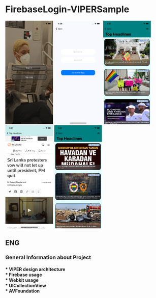 # FirebaseLogin-VIPERSample


<img src="https://github.com/SezginCiftci/FirebaseLogin-VIPERSample/blob/main/Simulator%20Screen%20Shot%20-%20iPhone%2011%20-%202022-07-10%20at%2018.37.50.png" width="150"> <img src="https://github.com/SezginCiftci/FirebaseLogin-VIPERSample/blob/main/Simulator%20Screen%20Shot%20-%20iPhone%2011%20-%202022-07-10%20at%2018.38.02.png" width="150"> <img src="https://github.com/SezginCiftci/FirebaseLogin-VIPERSample/blob/main/Simulator%20Screen%20Shot%20-%20iPhone%2011%20-%202022-07-10%20at%2018.37.11.png" width="150"> <img src="https://github.com/SezginCiftci/FirebaseLogin-VIPERSample/blob/main/Simulator%20Screen%20Shot%20-%20iPhone%2011%20-%202022-07-10%20at%2018.37.29.png" width="150"> <img src="https://github.com/SezginCiftci/FirebaseLogin-VIPERSample/blob/main/Simulator%20Screen%20Shot%20-%20iPhone%2011%20-%202022-07-10%20at%2018.37.41.png" width="150"> 


## ENG

### General Information about Project

#### * VIPER design architecture <br/> * Firebase usage <br/> * Webkit usage <br/> * UICollectionView <br/> * AVFoundation 
